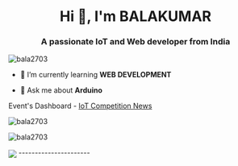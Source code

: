 <h1 align="center">Hi 👋, I'm BALAKUMAR</h1>
<h3 align="center">A passionate IoT and Web developer from India</h3>

<p align="left"> <img src="https://komarev.com/ghpvc/?username=bala2703&label=Profile%20views&color=0e75b6&style=flat" alt="bala2703" /> </p>

- 🌱 I’m currently learning **WEB DEVELOPMENT**

- 💬 Ask me about **Arduino**

Event's Dashboard - <a href="https://internet-of-things-bit.web.app" target="_blank">IoT Competition News</a>

<p><img align="center" src="https://github-readme-stats.vercel.app/api?username=bala2703&show_icons=true&locale=en" alt="bala2703" />

<img align="center" src="https://github-readme-streak-stats.herokuapp.com/?user=bala2703" alt="bala2703" /></p>

<td width="50%" align="center">
<img align="center" src="https://github-readme-stats.anuraghazra1.vercel.app/api/top-langs/?username=Bala2703&theme=dark&hide_border=true&no-bg=true&no-frame=true&langs_count=10"/>
  </td>
----------------------

